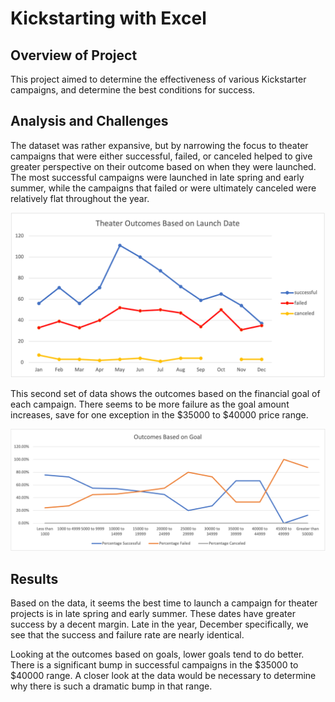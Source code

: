 # Kickstarting with Excel

## Overview of Project

This project aimed to determine the effectiveness of various Kickstarter campaigns, and determine the best conditions for success.

## Analysis and Challenges

The dataset was rather expansive, but by narrowing the focus to theater campaigns that were either successful, failed, or canceled helped to give greater perspective on their outcome based on when they were launched. The most successful campaigns were launched in late spring and early summer, while the campaigns that failed or were ultimately canceled were relatively flat throughout the year.

![Chart 1: Theater Outcomes vs Launch](https://github.com/JesseMV/kickstarter-analysis/blob/main/resources/Theater_Outcomes_vs_Launch.png)

This second set of data shows the outcomes based on the financial goal of each campaign. There seems to be more failure as the goal amount increases, save for one exception in the $35000 to $40000 price range.

![Chart 2: Outcomes Based on Goal](https://github.com/JesseMV/kickstarter-analysis/blob/main/resources/Outcomes_vs_Goals.png)

## Results

Based on the data, it seems the best time to launch a campaign for theater projects is in late spring and early summer. These dates have greater success by a decent margin. Late in the year, December specifically, we see that the success and failure rate are nearly identical.

Looking at the outcomes based on goals, lower goals tend to do better. There is a significant bump in successful campaigns in the $35000 to $40000 range. A closer look at the data would be necessary to determine why there is such a dramatic bump in that range.


